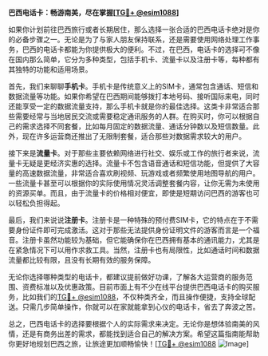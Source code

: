 **巴西电话卡：畅游南美，尽在掌握[[TG💪+ @esim1088](https://t.me/s/esim1088)]**

如果你计划前往巴西旅行或者长期居住，那么选择一张合适的巴西电话卡绝对是你的必备步骤之一。无论是为了与家人朋友保持联系，还是需要使用网络处理工作事务，巴西的电话卡都能为你提供极大的便利。不过，在巴西，电话卡的选择可不像在国内那么简单，它分为多种类型，包括手机卡、流量卡以及注册卡等，每种都有其独特的功能和适用场景。

首先，我们来聊聊**手机卡**。手机卡是传统意义上的SIM卡，通常包含通话、短信和数据流量等功能。如果你希望在巴西期间能够拨打本地号码、接听国际来电，同时还能享受一定的数据流量支持，那么手机卡就是你的最佳选择。这类卡非常适合那些需要经常与当地居民交流或需要稳定通讯服务的人群。在购买时，你可以根据自己的需求选择不同套餐，比如每月固定的数据流量、通话分钟数以及短信数量。此外，现在许多运营商还推出了无限制套餐，适合那些对数据需求较大的用户。

接下来是**流量卡**。对于那些主要依赖网络进行社交、娱乐或工作的旅行者来说，流量卡无疑是更经济实惠的选择。流量卡不包含语音通话和短信功能，但提供了大容量的高速数据流量，非常适合喜欢刷视频、玩游戏或者频繁使用地图导航的用户。一些流量卡甚至可以根据你的实际使用情况灵活调整套餐内容，让你无需为未使用的资源买单。而且，由于流量卡的价格相对便宜，即使是短期访问巴西的游客也可以轻松负担得起。

最后，我们来说说**注册卡**。注册卡是一种特殊的预付费SIM卡，它的特点在于不需要身份证件即可完成激活。这对于那些无法提供身份证明文件的游客而言是一个福音。注册卡虽然功能较为基础，但它能确保你在巴西拥有基本的通讯能力，尤其是在紧急情况下可以用作求救工具。当然，注册卡也有局限性，比如通话时间和数据流量都比较有限，且没有长期有效的服务保障。

无论你选择哪种类型的电话卡，都建议提前做好功课，了解各大运营商的服务范围、资费标准以及优惠政策。目前市面上有不少在线平台提供巴西电话卡的购买服务，比如我们的[TG💪+ @esim1088](https://t.me/s/esim1088)，不仅种类齐全，而且操作便捷，支持全球配送。只需几步简单操作，你就可以在家就能拿到心仪的电话卡，省去了奔波之苦。

总之，巴西电话卡的选择要根据个人的实际需求来决定。无论你是想体验南美的风情，还是有商务出差的需求，都能找到适合自己的解决方案。希望这篇指南能帮助你更好地规划巴西之旅，让旅途更加顺畅愉快！[[TG💪+ @esim1088](https://t.me/s/esim1088) ![Image](https://i.postimg.cc/4NQfJmqS/Snipaste-2025-05-13-00-14-12.png)]